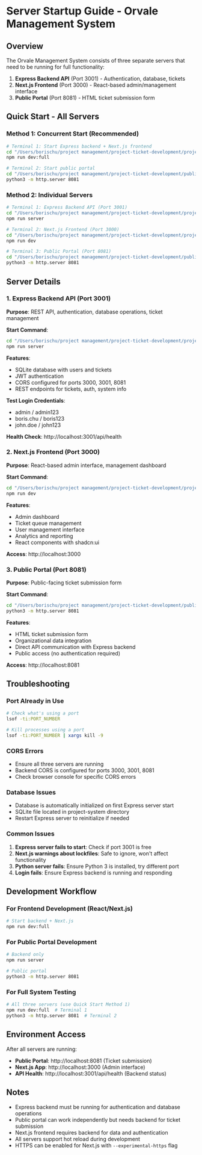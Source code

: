 # Server Startup Guide - Orvale Management System

## Overview
The Orvale Management System consists of three separate servers that need to be running for full functionality:

1. **Express Backend API** (Port 3001) - Authentication, database, tickets
2. **Next.js Frontend** (Port 3000) - React-based admin/management interface  
3. **Public Portal** (Port 8081) - HTML ticket submission form

## Quick Start - All Servers

### Method 1: Concurrent Start (Recommended)
```bash
# Terminal 1: Start Express backend + Next.js frontend
cd "/Users/borischu/project management/project-ticket-development/project-system"
npm run dev:full

# Terminal 2: Start public portal
cd "/Users/borischu/project management/project-ticket-development/public-portal"
python3 -m http.server 8081
```

### Method 2: Individual Servers
```bash
# Terminal 1: Express Backend API (Port 3001)
cd "/Users/borischu/project management/project-ticket-development/project-system"
npm run server

# Terminal 2: Next.js Frontend (Port 3000)
cd "/Users/borischu/project management/project-ticket-development/project-system"
npm run dev

# Terminal 3: Public Portal (Port 8081)
cd "/Users/borischu/project management/project-ticket-development/public-portal"
python3 -m http.server 8081
```

## Server Details

### 1. Express Backend API (Port 3001)
**Purpose**: REST API, authentication, database operations, ticket management

**Start Command**:
```bash
cd "/Users/borischu/project management/project-ticket-development/project-system"
npm run server
```

**Features**:
- SQLite database with users and tickets
- JWT authentication
- CORS configured for ports 3000, 3001, 8081
- REST endpoints for tickets, auth, system info

**Test Login Credentials**:
- admin / admin123
- boris.chu / boris123  
- john.doe / john123

**Health Check**: http://localhost:3001/api/health

### 2. Next.js Frontend (Port 3000)
**Purpose**: React-based admin interface, management dashboard

**Start Command**:
```bash
cd "/Users/borischu/project management/project-ticket-development/project-system"
npm run dev
```

**Features**:
- Admin dashboard
- Ticket queue management
- User management interface
- Analytics and reporting
- React components with shadcn:ui

**Access**: http://localhost:3000

### 3. Public Portal (Port 8081)
**Purpose**: Public-facing ticket submission form

**Start Command**:
```bash
cd "/Users/borischu/project management/project-ticket-development/public-portal"
python3 -m http.server 8081
```

**Features**:
- HTML ticket submission form
- Organizational data integration
- Direct API communication with Express backend
- Public access (no authentication required)

**Access**: http://localhost:8081

## Troubleshooting

### Port Already in Use
```bash
# Check what's using a port
lsof -ti:PORT_NUMBER

# Kill processes using a port
lsof -ti:PORT_NUMBER | xargs kill -9
```

### CORS Errors
- Ensure all three servers are running
- Backend CORS is configured for ports 3000, 3001, 8081
- Check browser console for specific CORS errors

### Database Issues
- Database is automatically initialized on first Express server start
- SQLite file located in project-system directory
- Restart Express server to reinitialize if needed

### Common Issues
1. **Express server fails to start**: Check if port 3001 is free
2. **Next.js warnings about lockfiles**: Safe to ignore, won't affect functionality
3. **Python server fails**: Ensure Python 3 is installed, try different port
4. **Login fails**: Ensure Express backend is running and responding

## Development Workflow

### For Frontend Development (React/Next.js)
```bash
# Start backend + Next.js
npm run dev:full
```

### For Public Portal Development
```bash
# Backend only
npm run server

# Public portal
python3 -m http.server 8081
```

### For Full System Testing
```bash
# All three servers (use Quick Start Method 1)
npm run dev:full  # Terminal 1
python3 -m http.server 8081  # Terminal 2
```

## Environment Access

After all servers are running:

- **Public Portal**: http://localhost:8081 (Ticket submission)
- **Next.js App**: http://localhost:3000 (Admin interface)
- **API Health**: http://localhost:3001/api/health (Backend status)

## Notes

- Express backend must be running for authentication and database operations
- Public portal can work independently but needs backend for ticket submission
- Next.js frontend requires backend for data and authentication
- All servers support hot reload during development
- HTTPS can be enabled for Next.js with `--experimental-https` flag
